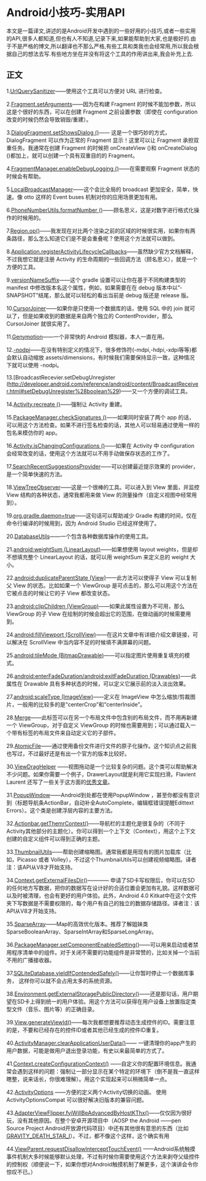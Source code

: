 Android小技巧-实用API
====
本文是一篇译文,讲述的是Android开发中遇到的一些好用的小技巧,或者一些实用的API,很多人都知道,但也有人不知道,记录下来,如果能帮助到大家,也是极好的.由于不是严格的博文,所以翻译也不那么严格,有些工具和类我也会经常用,所以我会根据自己的想法去写.有些地方坐在并没有将这个工具的作用讲出来,我会补充上去.

## 正文  ##
1.[UrlQuerySanitizer](http://developer.android.com/reference/android/net/UrlQuerySanitizer.html)——使用这个工具可以方便对 URL 进行检查。

2.[Fragment.setArguments](http://developer.android.com/reference/android/app/Fragment.html#setArguments%28android.os.Bundle%29)——因为在构建 Fragment 的时候不能加参数，所以这是个很好的东西，可以在创建 Fragment 之前设置参数（即使在 configuration 改变的时候仍然会导致销毁/重建）。

3.[DialogFragment.setShowsDialog ()](http://developer.android.com/reference/android/app/DialogFragment.html#setShowsDialog%28boolean%29)—— 这是一个很巧妙的方式，DialogFragment 可以作为正常的 Fragment 显示！这里可以让 Fragment 承担双重任务。我通常在创建 Fragment 的时候把 onCreateView ()和 onCreateDialog ()都加上，就可以创建一个具有双重目的的 Fragment。

4.[FragmentManager.enableDebugLogging ()](http://developer.android.com/reference/android/app/FragmentManager.html#enableDebugLogging%28boolean%29)——在需要观察 Fragment 状态的时候会有帮助。

5.[LocalBroadcastManager](http://developer.android.com/reference/android/support/v4/content/LocalBroadcastManager.html)——这个会比全局的 broadcast 更加安全，简单，快速。像 otto 这样的 Event buses 机制对你的应用场景更加有用。

6.[PhoneNumberUtils.formatNumber ()](http://developer.android.com/reference/android/telephony/PhoneNumberUtils.html#formatNumber%28java.lang.String%29)——顾名思义，这是对数字进行格式化操作的时候用的。

7.[Region.op()](http://developer.android.com/reference/android/graphics/Region.html#op%28android.graphics.Region,%20android.graphics.Region,%20android.graphics.Region.Op%29)——我发现在对比两个渲染之前的区域的时候很实用，如果你有两条路径，那么怎么知道它们是不是会重叠呢？使用这个方法就可以做到。

8.[Application.registerActivityLifecycleCallbacks](http://developer.android.com/reference/android/app/Application.html#registerActivityLifecycleCallbacks%28android.app.Application.ActivityLifecycleCallbacks%29)——虽然缺少官方文档解释，不过我想它就是注册 Activity 的生命周期的一些回调方法（顾名思义），就是一个方便的工具。

9.[versionNameSuffix](http://tools.android.com/tech-docs/new-build-system/user-guide#TOC-Build-Types)——这个 gradle 设置可以让你在基于不同构建类型的 manifest 中修改版本名这个属性，例如，如果需要在在 debug 版本中以”-SNAPSHOT”结尾，那么就可以轻松的看出当前是 debug 版还是 release 版。

10.[CursorJoiner](http://developer.android.com/reference/android/database/CursorJoiner.html)——如果你是只使用一个数据库的话，使用 SQL 中的 join 就可以了，但是如果收到的数据是来自两个独立的 ContentProvider，那么 CursorJoiner 就很实用了。

11.[Genymotion](http://www.genymotion.com/)——一个非常快的 Android 模拟器，本人一直在用。

12.[-nodpi](http://developer.android.com/guide/practices/screens_support.html#qualifiers)——在没有特别定义的情况下，很多修饰符(-mdpi,-hdpi,-xdpi等等)都会默认自动缩放 assets/dimensions，有时候我们需要保持显示一致，这种情况下就可以使用 -nodpi。

13.[BroadcastRecevier.setDebugUnregister (http://developer.android.com/reference/android/content/BroadcastReceiver.html#setDebugUnregister%28boolean%29)——又一个方便的调试工具。

14.[Activity.recreate ()](http://developer.android.com/reference/android/app/Activity.html#recreate%28%29)——强制让 Activity 重建。

15.[PackageManager.checkSignatures ()](http://developer.android.com/reference/android/content/pm/PackageManager.html#checkSignatures%28java.lang.String,%20java.lang.String%29)——如果同时安装了两个 app 的话，可以用这个方法检查。如果不进行签名检查的话，其他人可以轻易通过使用一样的包名来模仿你的 app。

16.[Activity.isChangingConfigurations ()](http://developer.android.com/reference/android/app/Activity.html#isChangingConfigurations%28%29)——如果在 Activity 中 configuration 会经常改变的话，使用这个方法就可以不用手动做保存状态的工作了。

17.[SearchRecentSuggestionsProvider](http://developer.android.com/reference/android/content/SearchRecentSuggestionsProvider.html)——可以创建最近提示效果的 provider，是一个简单快速的方法。

18.[ViewTreeObserver](http://developer.android.com/reference/android/view/ViewTreeObserver.html)——这是一个很棒的工具。可以进入到 VIew 里面，并监控 View 结构的各种状态，通常我都用来做 View 的测量操作（自定义视图中经常用到）。

19.[org.gradle.daemon=true](https://www.timroes.de/2013/09/12/speed-up-gradle/)——这句话可以帮助减少 Gradle 构建的时间，仅在命令行编译的时候用到，因为 Android Studio 已经这样使用了。

20.[DatabaseUtils](http://developer.android.com/reference/android/database/DatabaseUtils.html)——一个包含各种数据库操作的使用工具。

21.[android:weightSum (LinearLayout)](http://developer.android.com/reference/android/widget/LinearLayout.html#attr_android:weightSum)——如果想使用 layout weights，但是却不想填充整个 LinearLayout 的话，就可以用 weightSum 来定义总的 weight 大小。

22.[android:duplicateParentState (View)](http://developer.android.com/reference/android/view/View.html#attr_android:duplicateParentState)——此方法可以使得子 View 可以复制父 View 的状态。比如如果一个 ViewGroup 是可点击的，那么可以用这个方法在它被点击的时候让它的子 View 都改变状态。

23.[android:clipChildren (ViewGroup)](http://developer.android.com/reference/android/view/ViewGroup.html#attr_android:clipChildren)——如果此属性设置为不可用，那么 ViewGroup 的子 View 在绘制的时候会超出它的范围，在做动画的时候需要用到。

24.[android:fillViewport (ScrollView)](http://developer.android.com/reference/android/widget/ScrollView.html#attr_android:fillViewport)——在这片文章中有详细介绍文章链接，可以解决在 ScrollView 中当内容不足的时候填不满屏幕的问题。

25.[android:tileMode (BitmapDrawable)](http://developer.android.com/guide/topics/resources/drawable-resource.html#Bitmap)——可以指定图片使用重复填充的模式。

26.[android:enterFadeDuration/android:exitFadeDuration (Drawables)](http://developer.android.com/reference/android/R.attr.html#exitFadeDuration)——此属性在 Drawable 具有多种状态的时候，可以定义它展示前的淡入淡出效果。

27.[android:scaleType (ImageView)](http://developer.android.com/reference/android/widget/ImageView.html#attr_android:scaleType)——定义在 ImageView 中怎么缩放/剪裁图片，一般用的比较多的是“centerCrop”和“centerInside”。

28.[Merge](http://developer.android.com/training/improving-layouts/reusing-layouts.html#Merge)——此标签可以在另一个布局文件中包含别的布局文件，而不用再新建一个 ViewGroup，对于自定义 ViewGroup 的时候也需要用到；可以通过载入一个带有标签的布局文件来自动定义它的子部件。

29.[AtomicFile](http://developer.android.com/reference/android/util/AtomicFile.html)——通过使用备份文件进行文件的原子化操作。这个知识点之前我也写过，不过最好还是有出一个官方的版本比较好。

30.[ViewDragHelper](https://developer.android.com/reference/android/support/v4/widget/ViewDragHelper.html) ——视图拖动是一个比较复杂的问题。这个类可以帮助解决不少问题。如果你需要一个例子，DrawerLayout就是利用它实现扫滑。Flavient Laurent 还写了一些关于这方面的[优秀文章](http://flavienlaurent.com/blog/2013/08/28/each-navigation-drawer-hides-a-viewdraghelper/)。

31.[PopupWindow](https://developer.android.com/reference/android/widget/PopupWindow.html)——Android到处都在使用PopupWindow ，甚至你都没有意识到（标题导航条ActionBar，自动补全AutoComplete，编辑框错误提醒Edittext Errors）。这个类是创建浮层内容的主要方法。

32.[Actionbar.getThemrContext()](https://developer.android.com/reference/android/app/ActionBar.htmlgetThemedContext%28%29)——导航栏的主题化是很复杂的（不同于Activity其他部分的主题化）。你可以得到一个上下文（Context），用这个上下文创建的自定义组件可以得到正确的主题。

33.[ThumbnailUtils](https://developer.android.com/reference/android/media/ThumbnailUtils.html)——帮助创建缩略图。通常我都是用现有的图片加载库（比如，Picasso 或者 Volley），不过这个ThumbnaiUtils可以创建视频缩略图。译者注：该API从V8才开始支持。

34.[Context.getExternalFilesDir()](https://developer.android.com/reference/android/content/Context.htmlgetExternalFilesDir%28java.lang.String%29)———— 申请了SD卡写权限后，你可以在SD的任何地方写数据，把你的数据写在设计好的合适位置会更加有礼貌。这样数据可以及时被清理，也会有更好的用户体验。此外，Android 4.0 Kitkat中在这个文件夹下写数据是不需要权限的，每个用户有自己的独立的数据存储路径。译者注：该API从V8才开始支持。

35.[SparseArray](https://developer.android.com/reference/android/util/SparseArray.html)——Map的高效优化版本。推荐了解姐妹类SparseBooleanArray、SparseIntArray和SparseLongArray。

36.[PackageManager.setComponentEnabledSetting()](https://developer.android.com/reference/android/content/pm/PackageManager.htmlsetComponentEnabledSetting%28android.content.ComponentName,%20int,%20int%29)——可以用来启动或者禁用程序清单中的组件。对于关闭不需要的功能组件是非常赞的，比如关掉一个当前不用的广播接收器。

37.[SQLiteDatabase.yieldIfContendedSafely()](https://developer.android.com/reference/android/database/sqlite/SQLiteDatabase.htmlyieldIfContendedSafely%28%29)——让你暂时停止一个数据库事务， 这样你可以就不会占用太多的系统资源。

38.[Environment.getExternalStoragePublicDirectory()](https://developer.android.com/reference/android/os/Environment.html#getExternalStoragePublicDirectory%28java.lang.String%29)——还是那句话，用户期望在SD卡上得到统一的用户体验。用这个方法可以获得在用户设备上放置指定类型文件（音乐、图片等）的正确目录。

39.[View.generateViewId()](https://developer.android.com/reference/android/view/View.htmlgenerateViewId%28%29)——每次我都想要推荐动态生成控件的ID。需要注意的是，不要和已经存在的控件ID或者其他已经生成的控件ID重复。

40.[ActivityManager.clearApplicationUserData()](https://developer.android.com/reference/android/app/ActivityManager.htmlclearApplicationUserData%28%29)—— 一键清理你的app产生的用户数据，可能是做用户退出登录功能，有史以来最简单的方式了。

41.[Context.createConfigurationContext()](http://developer.android.com/reference/android/content/Context.htmlcreateConfigurationContext%28android.%E2%80%94%E2%80%94ontent.res.Configuration%29) ——自定义你的配置环境信息。我通常会遇到这样的问题：强制让一部分显示在某个特定的环境下（倒不是我一直这样瞎整，说来话长，你很难理解）。用这个实现起来可以稍微简单一点。

42.[ActivityOptions](http://developer.android.com/reference/android/app/ActivityOptions.html) ——方便的定义两个Activity切换的动画。 使用ActivityOptionsCompat 可以很好解决旧版本的兼容问题。

43.[AdapterViewFlipper.fyiWillBeAdvancedByHostKThx()](http://developer.android.com/reference/android/widget/AdapterViewFlipper.htmlfyiWillBeAdvancedByHostKThx%28%29)——仅仅因为很好玩，没有其他原因。在整个安卓开源项目中（AOSP the Android ——pen Source Project Android开放源代码项目）中还有其他很有意思的东西（比如
[GRAVITY_DEATH_STAR_I](http://developer.android.com/reference/android/hardware/SensorManager.htmlGRAVITY_DEATH_STAR_I)）。不过，都不像这个这样，这个确实有用

44.[ViewParent.requestDisallowInterceptTouchEvent()](http://developer.android.com/reference/android/view/ViewParent.htmlrequestDisallowInterceptTouchEvent%28boolean%29) ——Android系统触摸事件机制大多时候能够默认处理，不过有时候你需要使用这个方法来剥夺父级控件的控制权（顺便说一下，如果你想对Android触摸机制了解更多，这个演讲会令你惊叹不已。）


